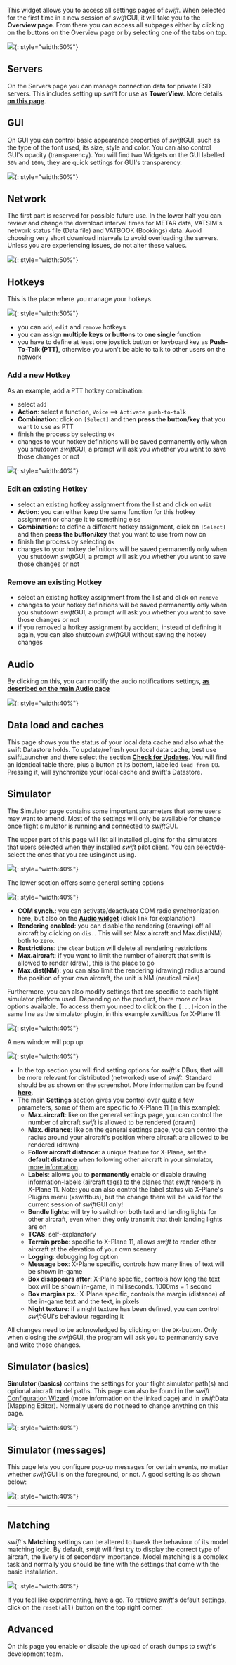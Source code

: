 <!--
    SPDX-FileCopyrightText: Copyright (C) swift Project Community / Contributors
    SPDX-License-Identifier: GFDL-1.3-only
-->

This widget allows you to access all settings pages of *swift*.
When selected for the first time in a new session of *swift*GUI, it will take you to the **Overview page**.
From there you can access all subpages either by clicking on the buttons on the Overview page or by selecting one of the tabs on top.

![](./../../img/manual_swiftgui_settings.jpg){: style="width:50%"}

## Servers
On the Servers page you can manage connection data for private FSD servers.
This includes setting up swift for use as **TowerView**.
More details **[on this page](./../flying/tower_view.md)**.

## GUI
On GUI you can control basic appearance properties of *swift*GUI, such as the type of the font used, its size, style and color.
You can also control GUI's opacity (transparency).
You will find two Widgets on the GUI labelled ``50%`` and ``100%``, they are quick settings for GUI's transparency.

![](./../../img/manual_swiftgui_settings_gui_details.jpg){: style="width:50%"}

## Network
The first part is reserved for possible future use.
In the lower half you can review and change the download interval times for METAR data, VATSIM's network status file (Data file) and VATBOOK (Bookings) data.
Avoid choosing very short download intervals to avoid overloading the servers.
Unless you are experiencing issues, do not alter these values.

![](./../../img/manual_swiftgui_settings_network_details.jpg){: style="width:50%"}

## Hotkeys
This is the place where you manage your hotkeys.

![](./../../img/manual_swiftgui_settings_hotkeys_details.jpg){: style="width:50%"}

* you can ``add``, ``edit`` and ``remove`` hotkeys
* you can assign **multiple keys or buttons** to **one single** function
* you have to define at least one joystick button or keyboard key as **Push-To-Talk (PTT)**, otherwise you won't be able to talk to other users on the network


### Add a new Hotkey

As an example, add a PTT hotkey combination:

* select ``add``
* **Action**: select a function, ``Voice`` ==> ``Activate push-to-talk``
* **Combination**: click on ``[Select]`` and then **press the button/key** that you want to use as PTT
* finish the process by selecting ``Ok``
* changes to your hotkey definitions will be saved permanently only when you shutdown *swift*GUI, a prompt will ask you whether you want to save those changes or not

![](./../../img/hotkeys_guiexpanded.jpg){: style="width:40%"}

### Edit an existing Hotkey

* select an existing hotkey assignment from the list and click on ``edit``
* **Action**: you can either keep the same function for this hotkey assignment or change it to something else
* **Combination**: to define a different hotkey assignment, click on ``[Select]`` and then **press the button/key** that you want to use from now on
* finish the process by selecting ``Ok``
* changes to your hotkey definitions will be saved permanently only when you shutdown *swift*GUI, a prompt will ask you whether you want to save those changes or not

### Remove an existing Hotkey

* select an existing hotkey assignment from the list and click on ``remove``
* changes to your hotkey definitions will be saved permanently only when you shutdown *swift*GUI, a prompt will ask you whether you want to save those changes or not
* if you removed a hotkey assignment by accident, instead of defining it again, you can also shutdown *swift*GUI without saving the hotkey changes


## Audio
By clicking on this, you can modify the audio notifications settings, **[as described on the main Audio page](./audio_page.md)**

![](./../../img/manual_swiftgui_audio_notifications.jpg){: style="width:40%"}

## Data load and caches
This page shows you the status of your local data cache and also what the swift Datastore holds.
To update/refresh your local data cache, best use swiftLauncher and there select the section **[Check for Updates](./../swift_launcher.md)**.
You will find an identical table there, plus a button at its bottom, labelled ``load from DB``.
Pressing it, will synchronize your local cache and swift's Datastore.

## Simulator
The Simulator page contains some important parameters that some users may want to amend.
Most of the settings will only be available for change once flight simulator is running **and** connected to *swift*GUI.

The upper part of this page will list all installed plugins for the simulators that users selected when they installed *swift* pilot client.
You can select/de-select the ones that you are using/not using.

![](./../../img/manual_swiftgui_settings_simulator_plugins.jpg){: style="width:40%"}

The lower section offers some general setting options

![](./../../img/manual_swiftgui_settings_simulator_generalsettings.jpg){: style="width:40%"}

* **COM synch.**: you can activate/deactivate COM radio synchronization here, but also on the **[Audio widget](./audio_page.md)** (click link for explanation)
* **Rendering enabled**: you can disable the rendering (drawing) off all aircraft by clicking on ``dis.``. This will set Max.aircraft and Max.dist(NM) both to zero.
* **Restrictions**: the ``clear`` button will delete all rendering restrictions
* **Max.aircraft**: if you want to limit the number of aircraft that swift is allowed to render (draw), this is the place to go
* **Max.dist(NM)**: you can also limit the rendering (drawing) radius around the position of your own aircraft, the unit is NM (nautical miles)

Furthermore, you can also modify settings that are specific to each flight simulator platform used.
Depending on the product, there more or less options available.
To access them you need to click on the ``[...]``-icon in the same line as the simulator plugin, in this example xswiftbus for X-Plane 11:

![](./../../img/manual_swiftgui_settings_simulator_plugins_select.jpg){: style="width:40%"}

A new window will pop up:

![](./../../img/manual_swiftgui_settings_simulator_pluginspecificsettings.jpg){: style="width:40%"}

* In the top section you will find setting options for *swift's* DBus, that will be more relevant for distributed (networked) use of *swift*.
  Standard should be as shown on the screenshot.
  More information can be found **[here](./../distributed.md)**.
* The main **Settings** section gives you control over quite a few parameters, some of them are specific to X-Plane 11 (in this example):
    * **Max.aircraft**: like on the general settings page, you can control the number of aircraft *swift* is allowed to be rendered (drawn)
    * **Max. distance**: like on the general settings page, you can control the radius around your aircraft's position where aircraft are allowed to be rendered (drawn)
    * **Follow aircraft distance**: a unique feature for X-Plane, set the **default distance** when following other aircraft in your simulator, [more information](./aircraft_page.md).
    * **Labels**: allows you to **permanently** enable or disable drawing information-labels (aircraft tags) to the planes that *swift* renders in X-Plane 11. Note: you can also control the label status via X-Plane's Plugins menu (xswiftbus), but the change there will be valid for the current session of *swift*GUI only!
    * **Bundle lights**: will try to switch on both taxi and landing lights for other aircraft, even when they only transmit that their landing lights are on
    * **TCAS**: self-explanatory
    * **Terrain probe**: specific to X-Plane 11, allows *swift* to render other aircraft at the elevation of your own scenery
    * **Logging**: debugging log option
    * **Message box**: X-Plane specific, controls how many lines of text will be shown in-game
    * **Box disappears after**: X-Plane specific, controls how long the text box will be shown in-game, in milliseconds. 1000ms = 1 second
    * **Box margins px.**: X-Plane specific, controls the margin (distance) of the in-game text and the text, in pixels
    * **Night texture**: if a night texture has been defined, you can control *swift*GUI's behaviour regarding it

All changes need to be acknowledged by clicking on the ``OK``-button.
Only when closing the *swift*GUI, the program will ask you to permanently save and write those changes.

## Simulator (basics)
**Simulator (basics)** contains the settings for your flight simulator path(s) and optional aircraft model paths.
This page can also be found in the *swift* [Configuration Wizard](./../flying/swift_launcher_wizard.md) (more information on the linked page) and in *swift*Data (Mapping Editor).
Normally users do not need to change anything on this page.

![](./../../img/manual_swiftgui_settings_simulatorbasics_details.jpg){: style="width:40%"}

## Simulator (messages)
This page lets you configure pop-up messages for certain events, no matter whether *swift*GUI is on the foreground, or not.
A good setting is as shown below:

![](./../../img/manual_swiftgui_settings_simulatormessages_details.jpg){: style="width:40%"}

----
## Matching
*swift*'s **Matching** settings can be altered to tweak the behaviour of its model matching logic.
By default, *swift* will first try to display the correct type of aircraft, the livery is of secondary importance.
Model matching is a complex task and normally you should be fine with the settings that come with the basic installation.

![](./../../img/manual_swiftgui_settings_matching_details.jpg){: style="width:40%"}

If you feel like experimenting, have a go.
To retrieve *swift*'s default settings, click on the ``reset(all)`` button on the top right corner.

## Advanced
On this page you enable or disable the upload of crash dumps to *swift*'s development team.
